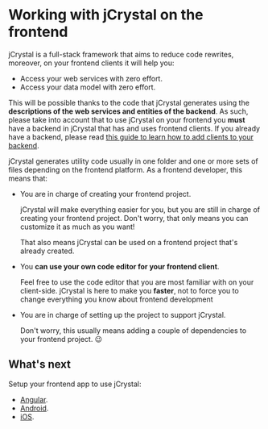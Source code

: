 # Working with jCrystal on the frontend

jCrystal is a full-stack framework that aims to reduce code rewrites, moreover, on your frontend clients it will help you:

- Access your web services with zero effort.
- Access your data model with zero effort.

This will be possible thanks to the code that jCrystal generates using the **descriptions of the web services and entities of the backend**. As such, please take into account that to use jCrystal on your frontend you **must** have a backend in jCrystal that has and uses frontend clients. If you already have a backend, please read [this guide to learn how to add clients to your backend](../server/clients/general.md).


jCrystal generates utility code usually in one folder and one or more sets of files depending on the frontend platform.  As a frontend developer, this means that:

- You are in charge of creating your frontend project.

    jCrystal will make everything easier for you, but you are still in charge of creating your frontend project. Don't worry, that only means you can customize it as much as you want!

    That also means jCrystal can be used on a frontend project that's already created.

- You **can use your own code editor for your frontend client**.

    Feel free to use the code editor that you are most familiar with on your client-side. jCrystal is here to make you **faster**, not to force you to change everything you know about frontend development

- You are in charge of setting up the project to support jCrystal.

    Don't worry, this usually means adding a couple of dependencies to your frontend project. :wink:

## What's next
Setup your frontend app to use jCrystal:
- [Angular](../frontend/angular/setup.md).
- [Android](../frontend/android/setup.md).
- [iOS](../frontend/iOS/setup.md).